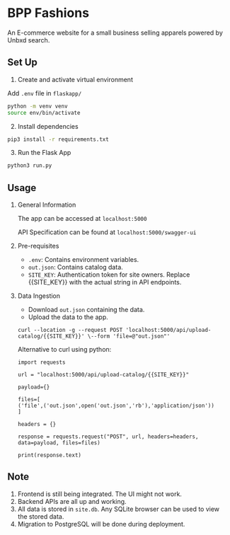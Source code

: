 # BPP Fashions
An E-commerce website for a small business selling apparels powered by Unbxd search.

## Set Up

1. Create and activate virtual environment

Add ```.env``` file in ```flaskapp/```
```bash
python -m venv venv
source env/bin/activate
```

2. Install dependencies

```bash
pip3 install -r requirements.txt
```

3. Run the Flask App

```bash
python3 run.py
```

## Usage

1. General Information

    The app can be accessed at ```localhost:5000```

    API Specification can be found at ```localhost:5000/swagger-ui```

2. Pre-requisites
    - ```.env```: Contains environment variables.
    - ```out.json```: Contains catalog data.
    - ```SITE_KEY```: Authentication token for site owners. Replace {{SITE_KEY}} with the actual string in API endpoints.

3. Data Ingestion
    - Download ```out.json``` containing the data.
    - Upload the data to the app.
   ```
   curl --location -g --request POST 'localhost:5000/api/upload-catalog/{{SITE_KEY}}' \--form 'file=@"out.json"'
   ```
   Alternative to curl using python:
    ```
    import requests
    
   url = "localhost:5000/api/upload-catalog/{{SITE_KEY}}"
   
    payload={}
   
    files=[
    ('file',('out.json',open('out.json','rb'),'application/json'))
    ]
    
   headers = {}

    response = requests.request("POST", url, headers=headers, data=payload, files=files)

    print(response.text)
   ```

## Note

1. Frontend is still being integrated. The UI might not work.
2. Backend APIs are all up and working.
3. All data is stored in ```site.db```. Any SQLite browser can be used to view the stored data.
4. Migration to PostgreSQL will be done during deployment.